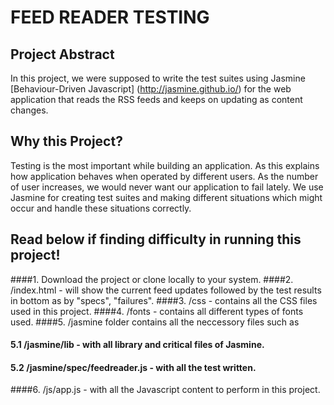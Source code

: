 # FEED READER TESTING 
## Project Abstract
In this project, we were supposed to write the test suites using Jasmine [Behaviour-Driven Javascript] (http://jasmine.github.io/) for the web application that reads the RSS feeds and keeps on updating as content changes.


## Why this Project?

Testing is the most important while building an application. As this explains how application behaves when operated by different users. As the number of user increases, we would never want our application to fail lately. 
We use Jasmine for creating test suites and making different situations which might occur and handle these situations correctly.

## Read below if finding difficulty in running this project!

####1. Download the project or clone locally to your system. 
####2. /index.html - will show the current feed updates followed by the test results in bottom as by "specs", "failures".
####3. /css - contains all the CSS files used in this project.
####4. /fonts - contains all different types of fonts used.
####5. /jasmine folder contains all the neccessory files such as 
####    5.1 /jasmine/lib - with all library and critical files of Jasmine.
####    5.2 /jasmine/spec/feedreader.js - with all the test written.
####6. /js/app.js - with all the Javascript content to perform in this project. 


